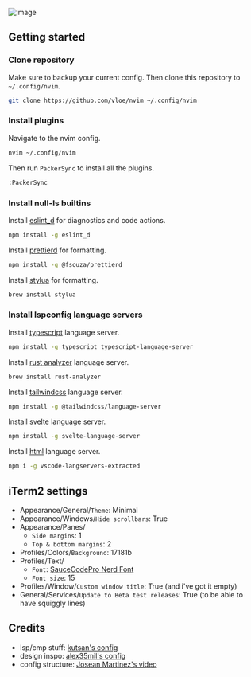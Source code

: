 ![image](https://pub-17a0349a6dd0473f8502957f5c524d98.r2.dev/preview.png)

## Getting started

### Clone repository

Make sure to backup your current config. Then clone this repository to `~/.config/nvim`.

```sh
git clone https://github.com/vloe/nvim ~/.config/nvim
```

### Install plugins

Navigate to the nvim config.

```sh
nvim ~/.config/nvim
```

Then run `PackerSync` to install all the plugins.

```sh
:PackerSync
```

### Install null-ls builtins

Install [eslint_d](https://github.com/jose-elias-alvarez/null-ls.nvim/blob/07897774c3b2f14d71b2ca51f3014d1055da9657/doc/BUILTINS.md#eslint_d) for diagnostics and code actions.

```sh
npm install -g eslint_d
```

Install [prettierd](https://github.com/jose-elias-alvarez/null-ls.nvim/blob/07897774c3b2f14d71b2ca51f3014d1055da9657/doc/BUILTINS.md#prettierd) for formatting.

```sh
npm install -g @fsouza/prettierd
```

Install [stylua](https://github.com/jose-elias-alvarez/null-ls.nvim/blob/07897774c3b2f14d71b2ca51f3014d1055da9657/doc/BUILTINS.md#stylua) for formatting.

```sh
brew install stylua
```

### Install lspconfig language servers

Install [typescript](https://github.com/neovim/nvim-lspconfig/blob/master/doc/server_configurations.md#tsserver) language server.

```sh
npm install -g typescript typescript-language-server
```

Install [rust analyzer](https://github.com/neovim/nvim-lspconfig/blob/master/doc/server_configurations.md#rust_analyzer) language server.

```sh
brew install rust-analyzer
```

Install [tailwindcss](https://github.com/neovim/nvim-lspconfig/blob/master/doc/server_configurations.md#tailwindcss) language server.

```sh
npm install -g @tailwindcss/language-server
```

Install [svelte](https://github.com/neovim/nvim-lspconfig/blob/master/doc/server_configurations.md#svelte) language server.

```sh
npm install -g svelte-language-server
```

Install [html](https://github.com/neovim/nvim-lspconfig/blob/master/doc/server_configurations.md#html) language server.

```sh
npm i -g vscode-langservers-extracted
```

## iTerm2 settings

- Appearance/General/`Theme`: Minimal
- Appearance/Windows/`Hide scrollbars`: True
- Appearance/Panes/
  - `Side margins`: 1
  - `Top & bottom margins`: 2
- Profiles/Colors/`Background`: 17181b
- Profiles/Text/
  - `Font`: [SauceCodePro Nerd Font](https://www.nerdfonts.com/font-downloads)
  - `Font size`: 15
- Profiles/Window/`Custom window title`: True (and i've got it empty)
- General/Services/`Update to Beta test releases`: True (to be able to have squiggly lines)

## Credits

- lsp/cmp stuff: [kutsan's config](https://github.com/kutsan/dotfiles/tree/master/.config/nvim)
- design inspo: [alex35mil's config](https://github.com/alex35mil/dotfiles)
- config structure: [Josean Martinez's video](https://www.youtube.com/watch?v=vdn_pKJUda8)
